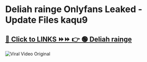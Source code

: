 
 # Deliah rainge Onlyfans Leaked - Update Files kaqu9

## <h2><a href="https://clipsfans.com/Deliah_rainge&ref=git">🔗 Click to LINKS ⏩⏩ 👉 🟢 Deliah rainge </a></h2>

<a href="https://clipsfans.com/Deliah_rainge&ref=git" rel="nofollow" data-target="animated-image.originalLink"><img src="https://i.ibb.co.com/xMMVF88/686577567.gif" alt="Viral Video Original" style="max-width: 100%; display: inline-block;" data-target="animated-image.originalImage"></a>

